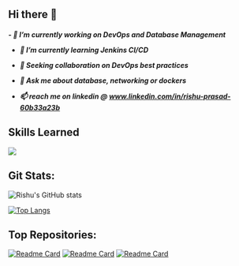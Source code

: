 <h2><b>Hi there 👋</b></h2>
<h5>
 - 🔭 I’m currently working on DevOps and Database Management 

- 🌱 I’m currently learning Jenkins CI/CD

- 👯 Seeking collaboration on DevOps best practices

- 💬 Ask me about database, networking or dockers

- 📫 reach me on linkedin @ www.linkedin.com/in/rishu-prasad-60b33a23b 

</h5>
<h2><b>Skills Learned </b></h2>
<a href="https://visitcount.itsvg.in">
  <img src="https://visitcount.itsvg.in/api?id=Rishu0204&label=Python&color=4&icon=1&pretty=true" />
</a>
<h2><b>Git Stats:</b></h2>



![Rishu's GitHub stats](https://github-readme-stats.vercel.app/api?username=Rishu0204&show_icons=true&theme=radical)





[![Top Langs](https://github-readme-stats.vercel.app/api/top-langs/?username=Rishu0204&layout=donut)](https://github.com/Rishu0204/github-readme-stats)

<h2><b>Top Repositories:</b></h2>




[![Readme Card](https://github-readme-stats.vercel.app/api/pin/?username=Rishu0204&repo=mysql_using_python)](https://github.com/Rishu0204/mysql_using_python)
[![Readme Card](https://github-readme-stats.vercel.app/api/pin/?username=Rishu0204&repo=socket_programming)](https://github.com/Rishu0204/socket_programming)
[![Readme Card](https://github-readme-stats.vercel.app/api/pin/?username=Rishu0204&repo=linux_learning)](https://github.com/Rishu0204/linux_learning)
